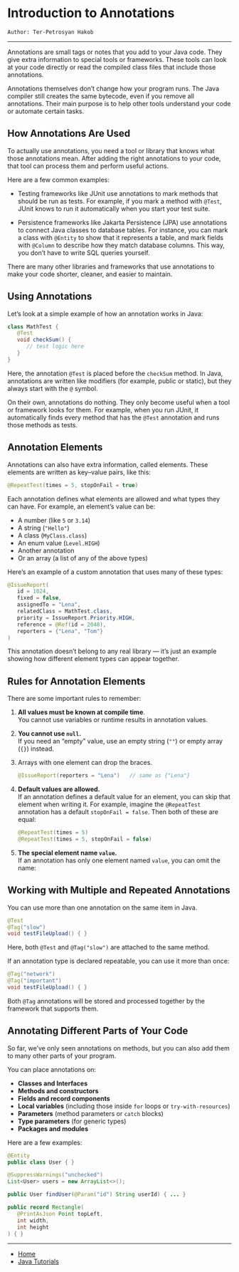 # Introduction to Annotations

```
Author: Ter-Petrosyan Hakob
```

---

Annotations are small tags or notes that you add to your Java code. They give extra information to special tools or frameworks. 
These tools can look at your code directly or read the compiled class files that include those annotations.

Annotations themselves don’t change how your program runs. The Java compiler still creates the same bytecode, even if you remove all annotations.
Their main purpose is to help other tools understand your code or automate certain tasks.

## How Annotations Are Used

To actually use annotations, you need a tool or library that knows what those annotations mean. 
After adding the right annotations to your code, that tool can process them and perform useful actions.

Here are a few common examples:

- Testing frameworks like JUnit use annotations to mark methods that should be run as tests. 
    For example, if you mark a method with `@Test`, JUnit knows to run it automatically when you start your test suite.

- Persistence frameworks like Jakarta Persistence (JPA) use annotations to connect Java classes to database tables. 
    For instance, you can mark a class with `@Entity` to show that it represents a table, and mark fields with `@Column` 
    to describe how they match database columns. This way, you don’t have to write SQL queries yourself.

There are many other libraries and frameworks that use annotations to make your code shorter, cleaner, and easier to maintain.

## Using Annotations

Let’s look at a simple example of how an annotation works in Java:

```java
class MathTest {
   @Test
   void checkSum() {
      // test logic here
   }
}
```

Here, the annotation `@Test` is placed before the `checkSum` method.
In Java, annotations are written like modifiers (for example, public or static), but they always start with the `@` symbol.

On their own, annotations do nothing. They only become useful when a tool or framework looks for them.
For example, when you run JUnit, it automatically finds every method that has the `@Test` annotation and runs those methods as tests.

## Annotation Elements

Annotations can also have extra information, called elements.
These elements are written as key–value pairs, like this:

```java
@RepeatTest(times = 5, stopOnFail = true)
```

Each annotation defines what elements are allowed and what types they can have.
For example, an element’s value can be:

- A number (like `5` or `3.14`)
- A string (`"Hello"`)
- A class (`MyClass.class`)
- An enum value (`Level.HIGH`)
- Another annotation
- Or an array (a list of any of the above types)

Here’s an example of a custom annotation that uses many of these types:

```java
@IssueReport(
   id = 1024,
   fixed = false,
   assignedTo = "Lena",
   relatedClass = MathTest.class,
   priority = IssueReport.Priority.HIGH,
   reference = @Ref(id = 2048),
   reporters = {"Lena", "Tom"}
)
```

This annotation doesn’t belong to any real library — it’s just an example showing how different element types can appear together.

## Rules for Annotation Elements

There are some important rules to remember:

1. **All values must be known at compile time**. <br>
    You cannot use variables or runtime results in annotation values.
2. **You cannot use `null`.**<br>
    If you need an “empty” value, use an empty string (`""`) or empty array (`{}`) instead.    
3. Arrays with one element can drop the braces.
    ```java
    @IssueReport(reporters = "Lena")   // same as {"Lena"}
    ```
4. **Default values are allowed.**<br>
    If an annotation defines a default value for an element, you can skip that element when writing it.
    For example, imagine the `@RepeatTest` annotation has a default `stopOnFail = false`.
    Then both of these are equal:     
   
    ```java
    @RepeatTest(times = 5)
    @RepeatTest(times = 5, stopOnFail = false)
    ```
5. **The special element name `value`.** <br>
    If an annotation has only one element named `value`, you can omit the name:    

## Working with Multiple and Repeated Annotations

You can use more than one annotation on the same item in Java.

```java
@Test
@Tag("slow")
void testFileUpload() { }
```

Here, both `@Test` and `@Tag("slow")` are attached to the same method.

If an annotation type is declared repeatable, you can use it more than once:

```java
@Tag("network")
@Tag("important")
void testFileUpload() { }
```

Both `@Tag` annotations will be stored and processed together by the framework that supports them.

## Annotating Different Parts of Your Code

So far, we’ve only seen annotations on methods, but you can also add them to many other parts of your program.

You can place annotations on:

- **Classes and Interfaces**
- **Methods and constructors**
- **Fields and record components**
- **Local variables** (including those inside `for` loops or `try-with-resources`)
- **Parameters** (method parameters or `catch` blocks)
- **Type parameters** (for generic types)
- **Packages and modules**

Here are a few examples:

```java
@Entity
public class User { }

@SuppressWarnings("unchecked")
List<User> users = new ArrayList<>();

public User findUser(@Param("id") String userId) { ... }

public record Rectangle(
   @PrintAsJson Point topLeft,
   int width,
   int height
) { }
```

---

- [Home](./../../README.md)
- [Java Tutorials](./../tutorials.md)